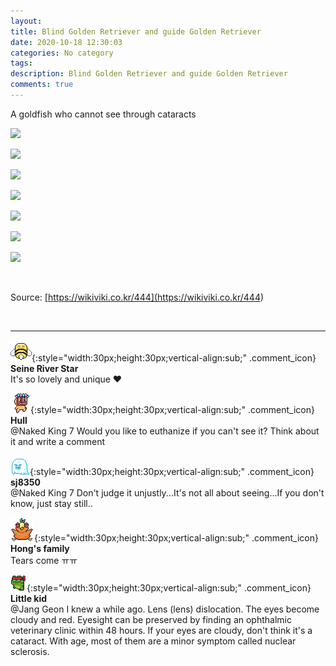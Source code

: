 ```yaml
---
layout: 
title: Blind Golden Retriever and guide Golden Retriever
date: 2020-10-18 12:30:03
categories: No category
tags: 
description: Blind Golden Retriever and guide Golden Retriever
comments: true
---
```


A goldfish who cannot see through cataracts

![](https://blog.kakaocdn.net/dn/bEp9dO/btqK2rFGriQ/MKKavx6kGldqEbn30zJgkK/img.jpg)

![](https://blog.kakaocdn.net/dn/4Y4Tn/btqK2rsbyJ2/2hH0RfDWjiaDT1p8xpxbb1/img.jpg)

![](https://blog.kakaocdn.net/dn/dbcbTO/btqK4IzV8Vw/kyuEToP8vG8uTYwXk89tIK/img.jpg)

![](https://blog.kakaocdn.net/dn/bkBkcK/btqK2ZoDWfk/jiGqcUZVxu53m9Fs8ttXAk/img.jpg)

![](https://blog.kakaocdn.net/dn/b9R2MC/btqKXK7vtrP/ZLeJV5BOvOROUllkSAudqK/img.jpg)

![](https://blog.kakaocdn.net/dn/O8ndQ/btqKYm6p32O/294tjkyTbVlukDyBPpcLw1/img.jpg)

![](https://blog.kakaocdn.net/dn/HXMyu/btqK3C01RTw/lQcV545SWU7KxxUXM7mK00/img.jpg)

​

Source: [https://wikiviki.co.kr/444](<https://wikiviki.co.kr/444>)

​

* * *

![comment](/assets/character/bee.png){:style="width:30px;height:30px;vertical-align:sub;" .comment_icon} **Seine River Star**  
It's so lovely and unique ♥   
  
![comment](/assets/character/mask.png){:style="width:30px;height:30px;vertical-align:sub;" .comment_icon} **Hull**  
@Naked King 7 Would you like to euthanize if you can't see it? Think about it and write a comment  
  
![comment](/assets/character/ghost.png){:style="width:30px;height:30px;vertical-align:sub;" .comment_icon} **sj8350**  
@Naked King 7 Don't judge it unjustly...It's not all about seeing...If you don't know, just stay still..  
  
![comment](/assets/character/bird.png){:style="width:30px;height:30px;vertical-align:sub;" .comment_icon} **Hong's family**  
Tears come ㅠㅠ   
  
![comment](/assets/character/frog.png){:style="width:30px;height:30px;vertical-align:sub;" .comment_icon} **Little kid**  
@Jang Geon I knew a while ago. Lens (lens) dislocation. The eyes become cloudy and red. Eyesight can be preserved by finding an ophthalmic veterinary clinic within 48 hours. If your eyes are cloudy, don't think it's a cataract. With age, most of them are a minor symptom called nuclear sclerosis.  
  

